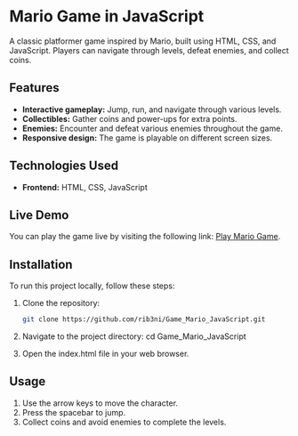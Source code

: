 # Mario Game in JavaScript

A classic platformer game inspired by Mario, built using HTML, CSS, and JavaScript. Players can navigate through levels, defeat enemies, and collect coins.

## Features

- **Interactive gameplay:** Jump, run, and navigate through various levels.
- **Collectibles:** Gather coins and power-ups for extra points.
- **Enemies:** Encounter and defeat various enemies throughout the game.
- **Responsive design:** The game is playable on different screen sizes.

## Technologies Used

- **Frontend:** HTML, CSS, JavaScript

## Live Demo

You can play the game live by visiting the following link: [Play Mario Game](https://rib3ni.github.io/Game_Mario_JavaScript/).

## Installation

To run this project locally, follow these steps:

1. Clone the repository:

   ```bash
   git clone https://github.com/rib3ni/Game_Mario_JavaScript.git
   
2. Navigate to the project directory:
cd Game_Mario_JavaScript

3. Open the index.html file in your web browser.

## Usage

1. Use the arrow keys to move the character.
2. Press the spacebar to jump.
3. Collect coins and avoid enemies to complete the levels.
